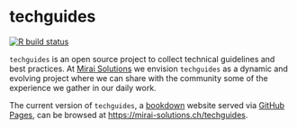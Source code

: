 
# techguides

<!-- badges: start -->
[![R build status](https://github.com/miraisolutions/techguides/workflows/site/badge.svg)](https://github.com/miraisolutions/techguides/actions)
<!-- badges: end -->

`techguides` is an open source project to collect technical guidelines and best practices. At [Mirai Solutions](https://mirai-solutions.ch) we envision `techguides` as a dynamic and evolving project where we can share with the community some of the experience we gather in our daily work.

The current version of `techguides`, a [bookdown](https://github.com/rstudio/bookdown) website served via [GitHub Pages](https://pages.github.com), can be browsed at https://mirai-solutions.ch/techguides.
